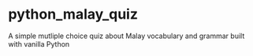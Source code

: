 # python_malay_quiz
A simple mutliple choice quiz about Malay vocabulary and grammar built with vanilla Python
